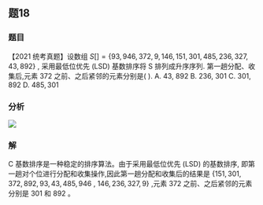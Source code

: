 ## 题18
### 题目
【2021 统考真题】设数组 $S\lbrack  \rbrack   = \{ {93},{946},{372},9,{146},{151},{301},{485},{236},{327},{43},{892}\}$ ,  采用最低位优先 (LSD) 基数排序将 $\mathrm{S}$ 排列成升序序列. 第一趟分配、收集后,元素  372 之前、之后紧邻的元素分别是( ).
A. 43, 892 
B. 236, 301 
C. 301, 892 
D. ${485},{301}$
### 分析
![](https://img.hwenyi.tech/202410011834381.webp)
### 解
C
基数排序是一种稳定的排序算法。由于采用最低位优先 (LSD) 的基数排序, 即第一趟对个位进行分配和收集操作,因此第一趟分配和收集后的结果是 $\{ {151},{301},{372},{892},{93},{43},{485},{946}$ , ${146},{236},{327},9\}$ ,元素 372 之前、之后紧邻的元素分别是 301 和 892 。